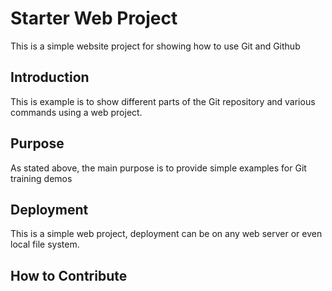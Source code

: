 # Starter Web Project

This is a simple website project for
showing how to use Git and Github

## Introduction

This is example is to show different parts
of the Git repository and various commands 
using a web project.

## Purpose

As stated above, the main purpose is to
provide simple examples for Git training demos

## Deployment

This is a simple web project, deployment
can be on any web server or even local 
file system.

## How to Contribute